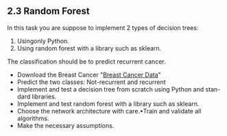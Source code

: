 ## 2.3  Random Forest

In this task you are suppose to implement 2 types of decision trees:  

1.  Usingonly Python.  
2.  Using random forest with a library such as sklearn.

The classification should be to predict recurrent cancer.
* Download  the  Breast  Cancer "[Breast Cancer Data](datasethttps://archive.ics.uci.edu/ml/machine-learning-databases/breast-cancer/breast-cancer.data)" 
* Predict the two classes:  Not-recurrent and recurrent
* Implement and test a decision tree from scratch using Python and stan-dard libraries.
* Implement and test random forest with a library such as sklearn.
* Choose the network architecture with care.•Train and validate all algorithms.
* Make the necessary assumptions.